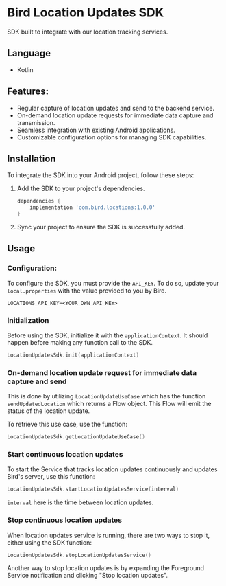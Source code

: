 # Bird Location Updates SDK

SDK built to integrate with our location tracking services.

## Language
- Kotlin

## Features:
- Regular capture of location updates and send to the backend service.
- On-demand location update requests for immediate data capture and transmission.
- Seamless integration with existing Android applications.
- Customizable configuration options for managing SDK capabilities.

## Installation
To integrate the SDK into your Android project, follow these steps:

1. Add the SDK to your project's dependencies.
   ```groovy
   dependencies {
       implementation 'com.bird.locations:1.0.0'
   }
   ```

2. Sync your project to ensure the SDK is successfully added.

## Usage

### Configuration:
To configure the SDK, you must provide the `API_KEY`. To do so, update your `local.properties` with the value provided to you by Bird.
```properties
LOCATIONS_API_KEY=<YOUR_OWN_API_KEY>
```

### Initialization
Before using the SDK, initialize it with the `applicationContext`.
It should happen before making any function call to the SDK.

```kotlin
LocationUpdatesSdk.init(applicationContext)
```

### On-demand location update request for immediate data capture and send
This is done by utilizing `LocationUpdateUseCase` which has the function `sendUpdatedLocation` which returns a Flow object.
This Flow will emit the status of the location update.

To retrieve this use case, use the function:

```kotlin
LocationUpdatesSdk.getLocationUpdateUseCase()
```

### Start continuous location updates
To start the Service that tracks location updates continuously and updates Bird's server, use this function:

```kotlin
LocationUpdatesSdk.startLocationUpdatesService(interval)
```

`interval` here is the time between location updates.

### Stop continuous location updates
When location updates service is running, there are two ways to stop it, either using the SDK function:

```kotlin
LocationUpdatesSdk.stopLocationUpdatesService()
```

Another way to stop location updates is by expanding the Foreground Service notification and clicking "Stop location updates".
